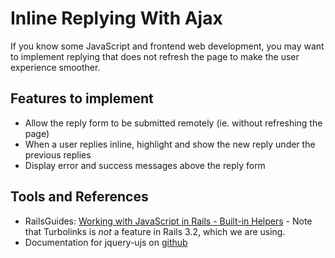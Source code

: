 # Inline Replying With Ajax

If you know some JavaScript and frontend web development, you may want to implement replying that does not refresh the page to make the user experience smoother.

## Features to implement
- Allow the reply form to be submitted remotely (ie. without refreshing the page)
- When a user replies inline, highlight and show the new reply under the previous replies
- Display error and success messages above the reply form

## Tools and References

- RailsGuides: [Working with JavaScript in Rails - Built-in Helpers](http://guides.rubyonrails.org/working_with_javascript_in_rails.html#built-in-helpers) - Note that Turbolinks is *not* a feature in Rails 3.2, which we are using.
- Documentation for jquery-ujs on [github](https://github.com/rails/jquery-ujs/wiki)
